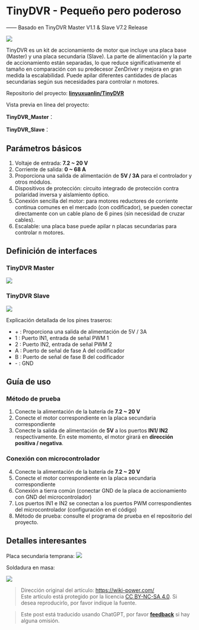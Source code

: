 # TinyDVR - Pequeño pero poderoso

—— Basado en TinyDVR Master V1.1 & Slave V7.2 Release

![](https://wiki-media-1253965369.cos.ap-guangzhou.myqcloud.com/img/20200125191345.jpg)

TinyDVR es un kit de accionamiento de motor que incluye una placa base (Master) y una placa secundaria (Slave). La parte de alimentación y la parte de accionamiento están separadas, lo que reduce significativamente el tamaño en comparación con su predecesor ZenDriver y mejora en gran medida la escalabilidad. Puede apilar diferentes cantidades de placas secundarias según sus necesidades para controlar n motores.

Repositorio del proyecto: [**linyuxuanlin/TinyDVR**](https://github.com/linyuxuanlin/TinyDVR)

Vista previa en línea del proyecto:

**TinyDVR_Master**：

<div class="altium-iframe-viewer">
  <div
    class="altium-ecad-viewer"
    data-project-src="https://github.com/linyuxuanlin/TinyDVR/raw/master/TinyDVR_Master.zip"
  ></div>
</div>

**TinyDVR_Slave**：

<div class="altium-iframe-viewer">
  <div
    class="altium-ecad-viewer"
    data-project-src="https://github.com/linyuxuanlin/TinyDVR/raw/master/TinyDVR_Slave.zip"
  ></div>
</div>

## Parámetros básicos

1. Voltaje de entrada: **7.2 ~ 20 V**
2. Corriente de salida: **0 ~ 68 A**
3. Proporciona una salida de alimentación de **5V / 3A** para el controlador y otros módulos.
4. Dispositivos de protección: circuito integrado de protección contra polaridad inversa y aislamiento óptico.
5. Conexión sencilla del motor: para motores reductores de corriente continua comunes en el mercado (con codificador), se pueden conectar directamente con un cable plano de 6 pines (sin necesidad de cruzar cables).
6. Escalable: una placa base puede apilar n placas secundarias para controlar n motores.

## Definición de interfaces

### TinyDVR Master

![](https://wiki-media-1253965369.cos.ap-guangzhou.myqcloud.com/img/20200125191439.png)

### TinyDVR Slave

![](https://wiki-media-1253965369.cos.ap-guangzhou.myqcloud.com/img/20200125191457.png)

Explicación detallada de los pines traseros:

- \+ : Proporciona una salida de alimentación de 5V / 3A
- 1 : Puerto IN1, entrada de señal PWM 1
- 2 : Puerto IN2, entrada de señal PWM 2
- A : Puerto de señal de fase A del codificador
- B : Puerto de señal de fase B del codificador
- \- : GND

## Guía de uso

### Método de prueba

1. Conecte la alimentación de la batería de **7.2 ~ 20 V**
2. Conecte el motor correspondiente en la placa secundaria correspondiente
3. Conecte la salida de alimentación de **5V** a los puertos **IN1/ IN2** respectivamente. En este momento, el motor girará en **dirección positiva / negativa**.

### Conexión con microcontrolador

4. Conecte la alimentación de la batería de **7.2 ~ 20 V**
5. Conecte el motor correspondiente en la placa secundaria correspondiente
6. Conexión a tierra común (conectar GND de la placa de accionamiento con GND del microcontrolador)
7. Los puertos IN1 e IN2 se conectan a los puertos PWM correspondientes del microcontrolador (configuración en el código)
8. Método de prueba: consulte el programa de prueba en el repositorio del proyecto.

## Detalles interesantes

Placa secundaria temprana:
![](https://wiki-media-1253965369.cos.ap-guangzhou.myqcloud.com/img/20200311182442.jpg)

Soldadura en masa:

![](https://wiki-media-1253965369.cos.ap-guangzhou.myqcloud.com/img/20200311182441.jpg)

> Dirección original del artículo: <https://wiki-power.com/>  
> Este artículo está protegido por la licencia [CC BY-NC-SA 4.0](https://creativecommons.org/licenses/by/4.0/deed.zh). Si desea reproducirlo, por favor indique la fuente.

> Este post está traducido usando ChatGPT, por favor [**feedback**](https://github.com/linyuxuanlin/Wiki_MkDocs/issues/new) si hay alguna omisión.
